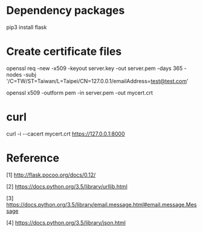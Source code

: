 # Dependency packages

pip3 install flask

# Create certificate files

openssl req -new -x509 -keyout server.key -out server.pem -days 365 -nodes -subj '/C=TW/ST=Taiwan/L=Taipei/CN=127.0.0.1/emailAddress=test@test.com'

openssl x509 -outform pem -in server.pem -out mycert.crt

# curl
curl -i --cacert mycert.crt https://127.0.0.1:8000

# Reference

[1] http://flask.pocoo.org/docs/0.12/

[2] https://docs.python.org/3.5/library/urllib.html

[3] https://docs.python.org/3.5/library/email.message.html#email.message.Message

[4] https://docs.python.org/3.5/library/json.html
